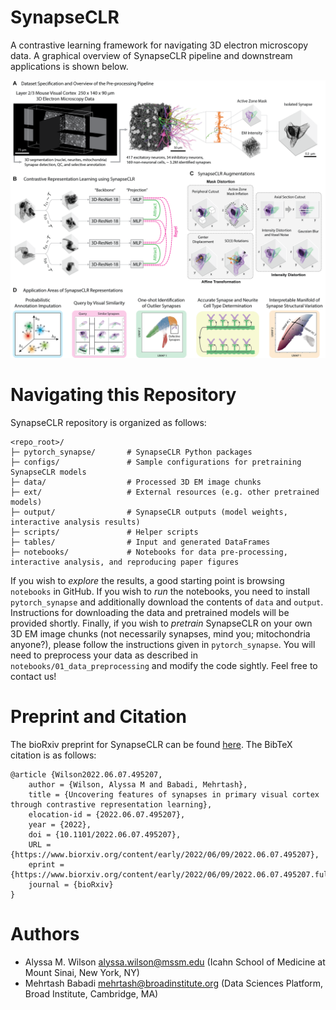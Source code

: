 # SynapseCLR
A contrastive learning framework for navigating 3D electron microscopy data. A graphical overview of SynapseCLR pipeline and downstream applications is shown below.

![Alt text](./docs/source/_static/overview.png "SynapseCLR Overview")

# Navigating this Repository
SynapseCLR repository is organized as follows:
```
<repo_root>/
├─ pytorch_synapse/       # SynapseCLR Python packages
├─ configs/               # Sample configurations for pretraining SynapseCLR models
├─ data/                  # Processed 3D EM image chunks
├─ ext/                   # External resources (e.g. other pretrained models)
├─ output/                # SynapseCLR outputs (model weights, interactive analysis results)
├─ scripts/               # Helper scripts
├─ tables/                # Input and generated DataFrames
├─ notebooks/             # Notebooks for data pre-processing, interactive analysis, and reproducing paper figures
```

If you wish to _explore_ the results, a good starting point is browsing `notebooks` in GitHub. If you wish to _run_ the notebooks, you need to install `pytorch_synapse` and additionally download the contents of `data` and `output`. Instructions for downloading the data and pretrained models will be provided shortly. Finally, if you wish to _pretrain_ SynapseCLR on your own 3D EM image chunks (not necessarily synapses, mind you; mitochondria anyone?), please follow the instructions given in `pytorch_synapse`. You will need to preprocess your data as described in `notebooks/01_data_preprocessing` and modify the code sightly. Feel free to contact us!

# Preprint and Citation
The bioRxiv preprint for SynapseCLR can be found [here](https://www.biorxiv.org/content/early/2022/06/09/2022.06.07.495207). The BibTeX citation is as follows:
```
@article {Wilson2022.06.07.495207,
	author = {Wilson, Alyssa M and Babadi, Mehrtash},
	title = {Uncovering features of synapses in primary visual cortex through contrastive representation learning},
	elocation-id = {2022.06.07.495207},
	year = {2022},
	doi = {10.1101/2022.06.07.495207},
	URL = {https://www.biorxiv.org/content/early/2022/06/09/2022.06.07.495207},
	eprint = {https://www.biorxiv.org/content/early/2022/06/09/2022.06.07.495207.full.pdf},
	journal = {bioRxiv}
}
```

# Authors
- Alyssa M. Wilson <alyssa.wilson@mssm.edu> (Icahn School of Medicine at Mount Sinai, New York, NY)
- Mehrtash Babadi <mehrtash@broadinstitute.org> (Data Sciences Platform, Broad Institute, Cambridge, MA)
